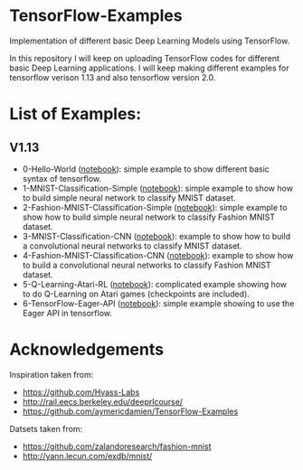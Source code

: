 # TensorFlow-Examples
Implementation of different basic Deep Learning Models using TensorFlow.

In this repository I will keep on uploading TensorFlow codes for different basic Deep Learning applications. I will keep making different
examples for tensorflow verison 1.13 and also tensorflow version 2.0.

# List of Examples:
## V1.13
- 0-Hello-World ([notebook](https://github.com/bvsk35/TensorFlow-V1.13-Examples/blob/master/TensorFlow%20v1.13/0-Hello-World/TensorFlow_Practice.ipynb)): simple example to show different basic syntax of tensorflow.
- 1-MNIST-Classification-Simple ([notebook](https://github.com/bvsk35/TensorFlow-V1.13-Examples/blob/master/TensorFlow%20v1.13/1-MNIST-Classification-Simple/TF_MNIST.ipynb)): simple example to show how to build simple neural network to classify MNIST dataset.
- 2-Fashion-MNIST-Classification-Simple ([notebook](https://github.com/bvsk35/TensorFlow-V1.13-Examples/blob/master/TensorFlow%20v1.13/2-Fashion-MNIST-Classification-Simple/TF_Fashion_MNIST.ipynb)): simple example to show how to build simple neural network to classify Fashion MNIST dataset.
- 3-MNIST-Classification-CNN ([notebook](https://github.com/bvsk35/TensorFlow-V1.13-Examples/blob/master/TensorFlow%20v1.13/3-MNIST-Classification-CNN/TF_MNIST-CNN.ipynb)): example to show how to build a convolutional neural networks to classify MNIST dataset.
- 4-Fashion-MNIST-Classification-CNN ([notebook](https://github.com/bvsk35/TensorFlow-V1.13-Examples/blob/master/TensorFlow%20v1.13/4-Fashion-MNIST-Classification-CNN/TF_Fashion_MNIST-CNN.ipynb)): example to show how to build a convolutional neural networks to classify Fashion MNIST dataset.
- 5-Q-Learning-Atari-RL ([notebook](https://github.com/bvsk35/TensorFlow-V1.13-Examples/blob/master/TensorFlow%20v1.13/5-Q-Learning-Atari-RL/Q-Learning_Atari_Games.ipynb)): complicated example showing how to do Q-Learning on Atari games (checkpoints are included).
- 6-TensorFlow-Eager-API ([notebook](https://github.com/bvsk35/TensorFlow-V1.13-Examples/blob/master/TensorFlow%20v1.13/6-TensorFlow-Eager-API/TF_Eager_API.ipynb)): simple example showing to use the Eager API in tensorflow.

# Acknowledgements
Inspiration taken from:
- https://github.com/Hvass-Labs
- http://rail.eecs.berkeley.edu/deeprlcourse/
- https://github.com/aymericdamien/TensorFlow-Examples

Datsets taken from:
- https://github.com/zalandoresearch/fashion-mnist
- http://yann.lecun.com/exdb/mnist/

